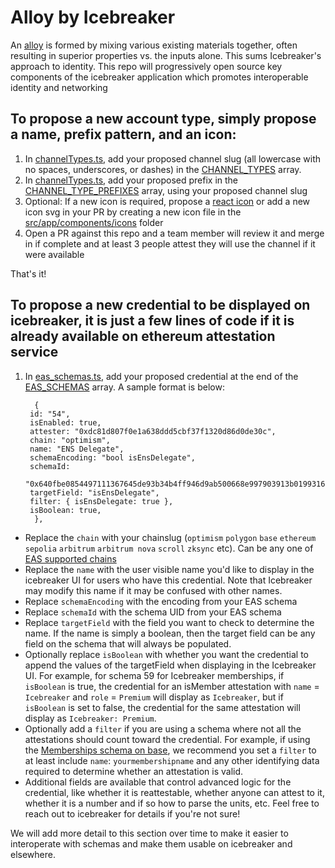# Alloy by Icebreaker
An [alloy](https://en.wikipedia.org/wiki/Alloy) is formed by mixing various existing materials together, often resulting in superior properties vs. the inputs alone. This sums Icebreaker's approach to identity. This repo will progressively open source key components of the icebreaker application which promotes interoperable identity and networking

## To propose a new account type, simply propose a name, prefix pattern, and an icon:



1. In [channelTypes.ts](/src/constants/channelTypes.ts), add your proposed channel slug (all lowercase with no spaces, underscores, or dashes) in the [CHANNEL_TYPES](/src/constants/channelTypes.ts#L1) array.
2. In [channelTypes.ts](/src/constants/channelTypes.ts), add your proposed prefix in the [CHANNEL_TYPE_PREFIXES](/src/constants/channelTypes.ts#L109) array, using your proposed channel slug
3. Optional: If a new icon is required, propose a [react icon](https://react-icons.github.io/react-icons/) or add a new icon svg in your PR by creating a new icon file in the [src/app/components/icons](/src/app/components/icons) folder
4. Open a PR against this repo and a team member will review it and merge in if complete and at least 3 people attest they will use the channel if it were available

That's it!


## To propose a new credential to be displayed on icebreaker, it is just a few lines of code if it is already available on ethereum attestation service

1. In [eas_schemas.ts](/src/credentials/eas_schemas.ts), add your proposed credential at the end of the [EAS_SCHEMAS](/src/credentials/eas_schemas.ts#L29) array. A sample format is below:

   ```
     {
    id: "54",
    isEnabled: true,
    attester: "0xdc81d807f0e1a638ddd5cbf37f1320d86d0de30c",
    chain: "optimism",
    name: "ENS Delegate",
    schemaEncoding: "bool isEnsDelegate",
    schemaId:
      "0x640fbe0854497111367645de93b34b4ff946d9ab500668e997903913b0199316",
    targetField: "isEnsDelegate",
    filter: { isEnsDelegate: true },
    isBoolean: true,
     },

- Replace the `chain` with your chainslug (`optimism` `polygon` `base` `ethereum` `sepolia` `arbitrum` `arbitrum nova` `scroll` `zksync` etc). Can be any one of [EAS supported chains](https://github.com/ethereum-attestation-service/eas-indexing-service/blob/master/utils.ts)
- Replace the `name` with the user visible name you'd like to display in the icebreaker UI for users who have this credential. Note that Icebreaker may modify this name if it may be confused with other names. 
- Replace `schemaEncoding` with the encoding from your EAS schema
- Replace `schemaId` with the schema UID from your EAS schema
- Replace `targetField` with the field you want to check to determine the name. If the name is simply a boolean, then the target field can be any field on the schema that will always be populated.
- Optionally replace `isBoolean` with whether you want the credential to append the values of the targetField when displaying in the Icebreaker UI. For example, for schema 59 for Icebreaker memberships, if `isBoolean` is true, the credential for an isMember attestation with `name` = `Icebreaker` and `role` = `Premium` will display as `Icebreaker`, but if `isBoolean` is set to false, the credential for the same attestation will display as `Icebreaker: Premium`.
- Optionally add a `filter` if you are using a schema where not all the attestations should count toward the credential. For example, if using the [Memberships schema on base](https://base.easscan.org/schema/view/0x9de0a92bb14e92843a7403687baeadddef1cc34a477dd22a88c71c0be71a173d), we recommend you set a `filter` to at least include `name`: `yourmembershipname` and any other identifying data required to determine whether an attestation is valid.
- Additional fields are available that control advanced logic for the credential, like whether it is reattestable, whether anyone can attest to it, whether it is a number and if so how to parse the units, etc. Feel free to reach out to icebreaker for details if you're not sure!

We will add more detail to this section over time to make it easier to interoperate with schemas and make them usable on icebreaker and elsewhere.
